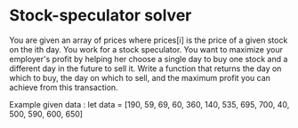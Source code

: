 # Stock-speculator solver
You are given an array of prices where prices[i] is the price of a given stock on the ith day.
You work for a stock speculator. You want to maximize your employer's profit by helping her choose a single day to buy one stock and a different day in the future to sell it.
Write a function that returns the day on which to buy, the day on which to sell, and the maximum profit you can achieve from this transaction.

Example given data :
let data = [190, 59, 69, 60, 360, 140, 535, 695, 700, 40, 500, 590, 600, 650]
